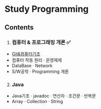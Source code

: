 # Study Programming
## Contents

1. ### 컴퓨터 & 프로그래밍 개론 ✅
- [Git&컴퓨터기초](https://github.com/guozhe0517/StudyProgramming/blob/master/computer/컴퓨터%20%26%20프로그래밍%20개론)
- 컴퓨터 작동 원리 · 운영체제
- DataBase · Network
- S/W공학 · Programming 개론
2. ### Java
- Java기초 · javadoc · 연산자 · 조건문 · 반복문
- Array · Collection · String 

